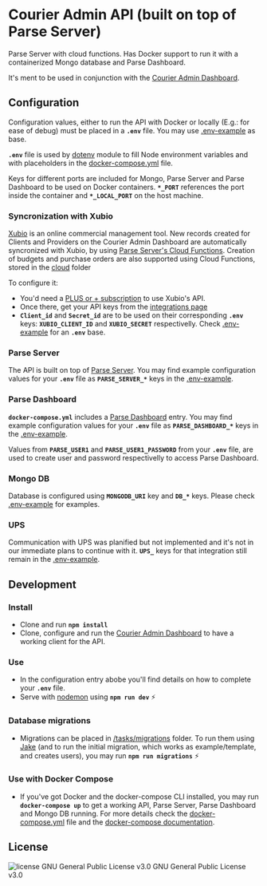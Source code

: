 # Courier Admin API (built on top of Parse Server)

Parse Server with cloud functions. Has Docker support to run it with a containerized Mongo database and Parse Dashboard.

It's ment to be used in conjunction with the [Courier Admin Dashboard](https://github.com/nayracoop/courier-admin-dashboard).

## Configuration

Configuration values, either to run the API with Docker or locally (E.g.: for ease of debug) must be placed in a **`.env`** file. You may use [.env-example](.env-example) as base.

**`.env`** file is used by [dotenv](https://github.com/motdotla/dotenv) module to fill Node environment variables and with placeholders in the [docker-compose.yml](docker-compose.yml) file.

Keys for different ports are included for Mongo, Parse Server and Parse Dashboard to be used on Docker containers. **`*_PORT`** references the port inside the container and **`*_LOCAL_PORT`** on the host machine.

### Syncronization with Xubio

[Xubio](https://xubio.com/) is an online commercial management tool.
New records created for Clients and Providers on the Courier Admin Dashboard are automatically syncronized with Xubio, by using [Parse Server's Cloud Functions](https://docs.parseplatform.org/cloudcode/guide/#cloud-functions). Creation of budgets and purchase orders are also supported using Cloud Functions, stored in the [cloud](/cloud) folder

To configure it:

- You'd need a [PLUS or + subscription](https://xubio.com/ar/precios) to use Xubio's API.
- Once there, get your API keys from the [integrations page](https://xubio.com/NXV/configuracion/integraciones/api-de-xubio)
- **`Client_id`** and **`Secret_id`** are to be used on their corresponding **`.env`** keys: **`XUBIO_CLIENT_ID`** and **`XUBIO_SECRET`** respectivelly. Check [.env-example](.env-example) for an **`.env`** base.

### Parse Server

The API is built on top of [Parse Server](https://parseplatform.org/). You may find example configuration values for your **`.env`** file as **`PARSE_SERVER_*`** keys in the [.env-example](.env-example).

### Parse Dashboard

**`docker-compose.yml`** includes a [Parse Dashboard](https://hub.docker.com/r/parseplatform/parse-dashboard) entry. You may find example configuration values for your **`.env`** file as **`PARSE_DASHBOARD_*`** keys in the [.env-example](.env-example).

Values from **`PARSE_USER1`** and **`PARSE_USER1_PASSWORD`** from your **`.env`** file, are used to create user and password respectivelly to access Parse Dashboard.

### Mongo DB

Database is configured using **`MONGODB_URI`** key and **`DB_*`** keys. Please check [.env-example](.env-example) for examples.

### UPS

Communication with UPS was planified but not implemented and it's not in our immediate plans to continue with it. **`UPS_`** keys for that integration still remain in the [.env-example](.env-example).

## Development

### Install

- Clone and run **`npm install`**
- Clone, configure and run the [Courier Admin Dashboard](https://github.com/nayracoop/courier-admin-dashboard.git) to have a working client for the API.

### Use

- In the configuration entry abobe you'll find details on how to complete your **`.env`** file.
- Serve with [nodemon](https://nodemon.io/) using **`npm run dev`** :zap:

### Database migrations

- Migrations can be placed in [/tasks/migrations](/tasks/migrations) folder. To run them using [Jake](https://jakejs.com/) (and to run the initial migration, which works as example/template, and creates users), you may run **`npm run migrations`** :zap:

### Use with Docker Compose

- If you've got Docker and the docker-compose CLI installed, you may run **`docker-compose up`** to get a working API, Parse Server, Parse Dashboard and Mongo DB running. For more details check the [docker-compose.yml](docker-compose.yml) file and the [docker-compose documentation](https://docs.docker.com/compose/reference/up/).

## License

<img src="https://img.shields.io/badge/license-GPL--3-brightgreen" alt="license GNU General Public License v3.0"> GNU General Public License v3.0
